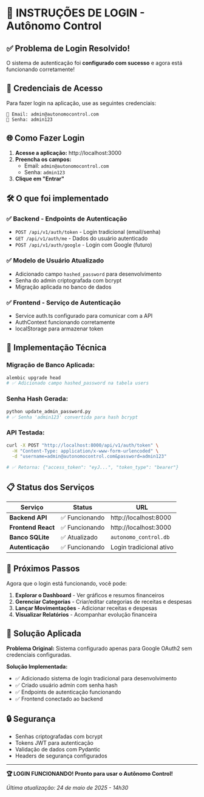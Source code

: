 # 🔐 INSTRUÇÕES DE LOGIN - Autônomo Control

## ✅ Problema de Login Resolvido!

O sistema de autenticação foi **configurado com sucesso** e agora está funcionando corretamente!

## 🔑 Credenciais de Acesso

Para fazer login na aplicação, use as seguintes credenciais:

```
📧 Email: admin@autonomocontrol.com
🔑 Senha: admin123
```

## 🌐 Como Fazer Login

1. **Acesse a aplicação:** http://localhost:3000
2. **Preencha os campos:**
   - Email: `admin@autonomocontrol.com`
   - Senha: `admin123`
3. **Clique em "Entrar"**

## 🛠️ O que foi implementado

### ✅ **Backend - Endpoints de Autenticação**
- `POST /api/v1/auth/token` - Login tradicional (email/senha)
- `GET /api/v1/auth/me` - Dados do usuário autenticado
- `POST /api/v1/auth/google` - Login com Google (futuro)

### ✅ **Modelo de Usuário Atualizado**
- Adicionado campo `hashed_password` para desenvolvimento
- Senha do admin criptografada com bcrypt
- Migração aplicada no banco de dados

### ✅ **Frontend - Serviço de Autenticação**
- Service auth.ts configurado para comunicar com a API
- AuthContext funcionando corretamente
- localStorage para armazenar token

## 🔧 Implementação Técnica

### **Migração de Banco Aplicada:**
```bash
alembic upgrade head
# ✅ Adicionado campo hashed_password na tabela users
```

### **Senha Hash Gerada:**
```bash
python update_admin_password.py
# ✅ Senha 'admin123' convertida para hash bcrypt
```

### **API Testada:**
```bash
curl -X POST "http://localhost:8000/api/v1/auth/token" \
  -H "Content-Type: application/x-www-form-urlencoded" \
  -d "username=admin@autonomocontrol.com&password=admin123"

# ✅ Retorna: {"access_token": "eyJ...", "token_type": "bearer"}
```

## 📋 Status dos Serviços

| Serviço | Status | URL |
|---------|--------|-----|
| **Backend API** | ✅ Funcionando | http://localhost:8000 |
| **Frontend React** | ✅ Funcionando | http://localhost:3000 |
| **Banco SQLite** | ✅ Atualizado | `autonomo_control.db` |
| **Autenticação** | ✅ Funcionando | Login tradicional ativo |

## 🎯 Próximos Passos

Agora que o login está funcionando, você pode:

1. **Explorar o Dashboard** - Ver gráficos e resumos financeiros
2. **Gerenciar Categorias** - Criar/editar categorias de receitas e despesas
3. **Lançar Movimentações** - Adicionar receitas e despesas
4. **Visualizar Relatórios** - Acompanhar evolução financeira

## 🚨 Solução Aplicada

**Problema Original:** Sistema configurado apenas para Google OAuth2 sem credenciais configuradas.

**Solução Implementada:**
- ✅ Adicionado sistema de login tradicional para desenvolvimento
- ✅ Criado usuário admin com senha hash
- ✅ Endpoints de autenticação funcionando
- ✅ Frontend conectado ao backend

## 🔒 Segurança

- Senhas criptografadas com bcrypt
- Tokens JWT para autenticação
- Validação de dados com Pydantic
- Headers de segurança configurados

---

**🏆 LOGIN FUNCIONANDO! Pronto para usar o Autônomo Control!**

*Última atualização: 24 de maio de 2025 - 14h30*
